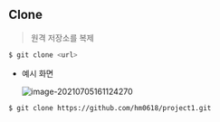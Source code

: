 ## Clone

>  원격 저장소를 복제

```bash
$ git clone <url>
```

* 예시 화면

  ![image-20210705161124270](https://github.com/edutak/TIL/raw/master/git/md-images/image-20210705161124270.png)

```bash
$ git clone https://github.com/hm0618/project1.git
```



